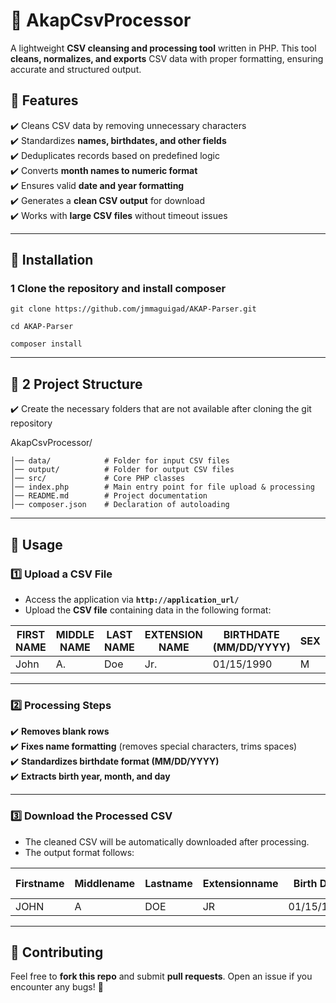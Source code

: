 # :page_facing_up: AkapCsvProcessor

A lightweight **CSV cleansing and processing tool** written in PHP. This tool **cleans, normalizes, and exports** CSV data with proper formatting, ensuring accurate and structured output.

## :rocket: Features
:heavy_check_mark: Cleans CSV data by removing unnecessary characters  
:heavy_check_mark: Standardizes **names, birthdates, and other fields**  
:heavy_check_mark: Deduplicates records based on predefined logic  
:heavy_check_mark: Converts **month names to numeric format**  
:heavy_check_mark: Ensures valid **date and year formatting**  
:heavy_check_mark: Generates a **clean CSV output** for download  
:heavy_check_mark: Works with **large CSV files** without timeout issues  

---

## :pushpin: **Installation**
### **1 Clone the repository and install composer**
```    
git clone https://github.com/jmmaguigad/AKAP-Parser.git
```
```
cd AKAP-Parser
```
```
composer install
```
---

## :pushpin: **2 Project Structure**
:heavy_check_mark: Create the necessary folders that are not available after cloning the git repository

AkapCsvProcessor/

    │── data/            # Folder for input CSV files
    │── output/          # Folder for output CSV files
    │── src/             # Core PHP classes
    │── index.php        # Main entry point for file upload & processing
    │── README.md        # Project documentation
    │── composer.json    # Declaration of autoloading

---

## :pushpin: Usage

### **:one: Upload a CSV File**
- Access the application via **`http://application_url/`**  
- Upload the **CSV file** containing data in the following format:

| FIRST NAME | MIDDLE NAME | LAST NAME | EXTENSION NAME | BIRTHDATE (MM/DD/YYYY) | SEX | PROVINCE |
|------------|-------------|-----------|----------------|------------------------|-----|----------|
| John       | A.          | Doe       | Jr.            | 01/15/1990             | M   | CAGAYAN    |

---

### **:two: Processing Steps**
:heavy_check_mark: **Removes blank rows**  
:heavy_check_mark: **Fixes name formatting** (removes special characters, trims spaces)  
:heavy_check_mark: **Standardizes birthdate format (MM/DD/YYYY)**  
:heavy_check_mark: **Extracts birth year, month, and day**

---

### **:three: Download the Processed CSV**
- The cleaned CSV will be automatically downloaded after processing.  
- The output format follows:

| Firstname | Middlename | Lastname | Extensionname | Birth Date | Birth Year | Birth Month | Birth Day | Sex | Province |
|-----------|------------|----------|---------------|------------|------------|-------------|-----------|-----|----------|
| JOHN      | A          | DOE      | JR            | 01/15/1990 | 1990       | 01          | 15        | M   | CAGAYAN  |

---

## :pushpin: Contributing
Feel free to **fork this repo** and submit **pull requests**. Open an issue if you encounter any bugs! 🚀